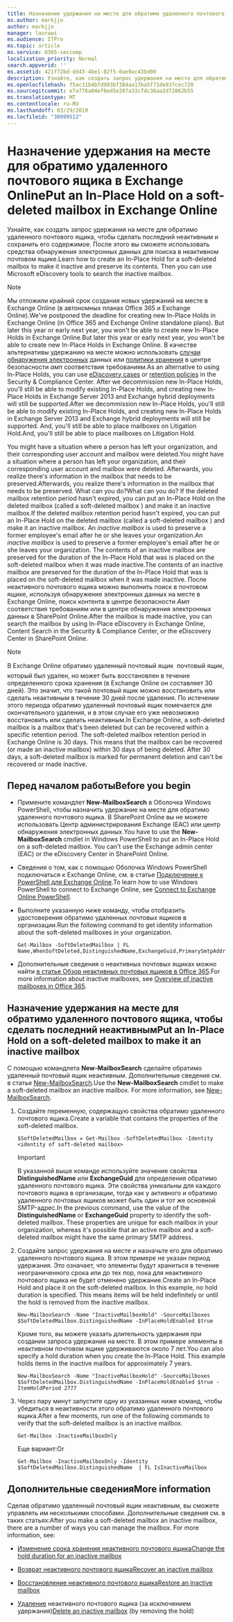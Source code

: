 ```yaml
---
title: Назначение удержания на месте для обратимо удаленного почтового ящика в Exchange Online
ms.author: markjjo
author: markjjo
manager: laurawi
ms.audience: ITPro
ms.topic: article
ms.service: O365-seccomp
localization_priority: Normal
search.appverid: ''
ms.assetid: 421f72bd-dd43-4be1-82f5-0ae9ac43bd00
description: Узнайте, как создать запрос удержания на месте для обратимо удаленного почтового ящика, чтобы сделать последний неактивным и сохранить его содержимое. После этого вы сможете использовать средства обнаружения электронных данных для поиска в неактивном почтовом ящике.
ms.openlocfilehash: f5ac31b4bfd993bf384aa17ba5f71de937cec720
ms.sourcegitcommit: e7a776a04ef6ed5e287a33cfdc36aa2d72862b55
ms.translationtype: MT
ms.contentlocale: ru-RU
ms.lasthandoff: 03/29/2019
ms.locfileid: "30999512"
---
```

# <a name="put-an-in-place-hold-on-a-soft-deleted-mailbox-in-exchange-online"></a><span data-ttu-id="e841c-104">Назначение удержания на месте для обратимо удаленного почтового ящика в Exchange Online</span><span class="sxs-lookup"><span data-stu-id="e841c-104">Put an In-Place Hold on a soft-deleted mailbox in Exchange Online</span></span>

<span data-ttu-id="e841c-p102">Узнайте, как создать запрос удержания на месте для обратимо удаленного почтового ящика, чтобы сделать последний неактивным и сохранить его содержимое. После этого вы сможете использовать средства обнаружения электронных данных для поиска в неактивном почтовом ящике.</span><span class="sxs-lookup"><span data-stu-id="e841c-p102">Learn how to create an In-Place Hold for a soft-deleted mailbox to make it inactive and preserve its contents. Then you can use Microsoft eDiscovery tools to search the inactive mailbox.</span></span>
  
> [!NOTE]
> <span data-ttu-id="e841c-107">Мы отложили крайний срок создания новых удержаний на месте в Exchange Online (в автономных планах Office 365 и Exchange Online).</span><span class="sxs-lookup"><span data-stu-id="e841c-107">We've postponed the deadline for creating new In-Place Holds in Exchange Online (in Office 365 and Exchange Online standalone plans).</span></span> <span data-ttu-id="e841c-108">But later this year or early next year, you won't be able to create new In-Place Holds in Exchange Online.</span><span class="sxs-lookup"><span data-stu-id="e841c-108">But later this year or early next year, you won't be able to create new In-Place Holds in Exchange Online.</span></span> <span data-ttu-id="e841c-109">В качестве альтернативы удержанию на месте можно использовать [случаи обнаружения электронных](https://go.microsoft.com/fwlink/?linkid=780738) данных или [политики хранения](https://go.microsoft.com/fwlink/?linkid=827811) в центре безопасности _амп_ соответствия требованиям.</span><span class="sxs-lookup"><span data-stu-id="e841c-109">As an alternative to using In-Place Holds, you can use [eDiscovery cases](https://go.microsoft.com/fwlink/?linkid=780738) or [retention policies](https://go.microsoft.com/fwlink/?linkid=827811) in the Security & Compliance Center.</span></span> <span data-ttu-id="e841c-110">After we decommission new In-Place Holds, you'll still be able to modify existing In-Place Holds, and creating new In-Place Holds in Exchange Server 2013 and Exchange hybrid deployments will still be supported.</span><span class="sxs-lookup"><span data-stu-id="e841c-110">After we decommission new In-Place Holds, you'll still be able to modify existing In-Place Holds, and creating new In-Place Holds in Exchange Server 2013 and Exchange hybrid deployments will still be supported.</span></span> <span data-ttu-id="e841c-111">And, you'll still be able to place mailboxes on Litigation Hold.</span><span class="sxs-lookup"><span data-stu-id="e841c-111">And, you'll still be able to place mailboxes on Litigation Hold.</span></span> 
  
<span data-ttu-id="e841c-112">You might have a situation where a person has left your organization, and their corresponding user account and mailbox were deleted.</span><span class="sxs-lookup"><span data-stu-id="e841c-112">You might have a situation where a person has left your organization, and their corresponding user account and mailbox were deleted.</span></span> <span data-ttu-id="e841c-113">Afterwards, you realize there's information in the mailbox that needs to be preserved.</span><span class="sxs-lookup"><span data-stu-id="e841c-113">Afterwards, you realize there's information in the mailbox that needs to be preserved.</span></span> <span data-ttu-id="e841c-114">What can you do?</span><span class="sxs-lookup"><span data-stu-id="e841c-114">What can you do?</span></span> <span data-ttu-id="e841c-115">If the deleted mailbox retention period hasn't expired, you can put an In-Place Hold on the deleted mailbox (called a  soft-deleted mailbox ) and make it an inactive mailbox.</span><span class="sxs-lookup"><span data-stu-id="e841c-115">If the deleted mailbox retention period hasn't expired, you can put an In-Place Hold on the deleted mailbox (called a  soft-deleted mailbox ) and make it an inactive mailbox.</span></span> <span data-ttu-id="e841c-116">An  *inactive mailbox*  is used to preserve a former employee's email after he or she leaves your organization.</span><span class="sxs-lookup"><span data-stu-id="e841c-116">An  *inactive mailbox*  is used to preserve a former employee's email after he or she leaves your organization.</span></span> <span data-ttu-id="e841c-117">The contents of an inactive mailbox are preserved for the duration of the In-Place Hold that was is placed on the soft-deleted mailbox when it was made inactive.</span><span class="sxs-lookup"><span data-stu-id="e841c-117">The contents of an inactive mailbox are preserved for the duration of the In-Place Hold that was is placed on the soft-deleted mailbox when it was made inactive.</span></span> <span data-ttu-id="e841c-118">После неактивного почтового ящика можно выполнить поиск в почтовом ящике, используя обнаружение электронных данных на месте в Exchange Online, поиск контента в центре безопасности _Амп_ соответствия требованиям или в центре обнаружения электронных данных в SharePoint Online.</span><span class="sxs-lookup"><span data-stu-id="e841c-118">After the mailbox is made inactive, you can search the mailbox by using In-Place eDiscovery in Exchange Online, Content Search in the Security & Compliance Center, or the eDiscovery Center in SharePoint Online.</span></span> 
  
> [!NOTE]
> <span data-ttu-id="e841c-p105">В Exchange Online обратимо удаленный почтовый ящик  почтовый ящик, который был удален, но может быть восстановлен в течение определенного срока хранения (в Exchange Online он составляет 30 дней). Это значит, что такой почтовый ящик можно восстановить или сделать неактивным в течение 30 дней после удаления. По истечении этого периода обратимо удаленный почтовый ящик помечается для окончательного удаления, и в этом случае его уже невозможно восстановить или сделать неактивным.</span><span class="sxs-lookup"><span data-stu-id="e841c-p105">In Exchange Online, a soft-deleted mailbox is a mailbox that's been deleted but can be recovered within a specific retention period. The soft-deleted mailbox retention period in Exchange Online is 30 days. This means that the mailbox can be recovered (or made an inactive mailbox) within 30 days of being deleted. After 30 days, a soft-deleted mailbox is marked for permanent deletion and can't be recovered or made inactive.</span></span> 
  
## <a name="before-you-begin"></a><span data-ttu-id="e841c-123">Перед началом работы</span><span class="sxs-lookup"><span data-stu-id="e841c-123">Before you begin</span></span>

- <span data-ttu-id="e841c-p106">Примените командлет **New-MailboxSearch** в Оболочка Windows PowerShell, чтобы назначить удержание на месте для обратимо удаленного почтового ящика. В SharePoint Online вы не можете использовать Центр администрирования Exchange (EAC) или центр обнаружения электронных данных.</span><span class="sxs-lookup"><span data-stu-id="e841c-p106">You have to use the **New-MailboxSearch** cmdlet in Windows PowerShell to put an In-Place Hold on a soft-deleted mailbox. You can't use the Exchange admin center (EAC) or the eDiscovery Center in SharePoint Online.</span></span> 
    
- <span data-ttu-id="e841c-126">Сведения о том, как с помощью Оболочка Windows PowerShell подключаться к Exchange Online, см. в статье [Подключение к PowerShell для Exchange Online](https://go.microsoft.com/fwlink/p/?linkid=396554).</span><span class="sxs-lookup"><span data-stu-id="e841c-126">To learn how to use Windows PowerShell to connect to Exchange Online, see [Connect to Exchange Online PowerShell](https://go.microsoft.com/fwlink/p/?linkid=396554).</span></span>
    
- <span data-ttu-id="e841c-127">Выполните указанную ниже команду, чтобы отобразить удостоверения обратимо удаленных почтовых ящиков в организации.</span><span class="sxs-lookup"><span data-stu-id="e841c-127">Run the following command to get identity information about the soft-deleted mailboxes in your organization.</span></span> 
    
  ```
  Get-Mailbox -SoftDeletedMailbox | FL Name,WhenSoftDeleted,DistinguishedName,ExchangeGuid,PrimarySmtpAddress
  ```

- <span data-ttu-id="e841c-128">Дополнительные сведения о неактивных почтовых ящиках можно найти [в статье Обзор неактивных почтовых ящиков в Office 365](inactive-mailboxes-in-office-365.md).</span><span class="sxs-lookup"><span data-stu-id="e841c-128">For more information about inactive mailboxes, see [Overview of inactive mailboxes in Office 365](inactive-mailboxes-in-office-365.md).</span></span>
    
## <a name="put-an-in-place-hold-on-a-soft-deleted-mailbox-to-make-it-an-inactive-mailbox"></a><span data-ttu-id="e841c-129">Назначение удержания на месте для обратимо удаленного почтового ящика, чтобы сделать последний неактивным</span><span class="sxs-lookup"><span data-stu-id="e841c-129">Put an In-Place Hold on a soft-deleted mailbox to make it an inactive mailbox</span></span>

<span data-ttu-id="e841c-p107">С помощью командлета **New-MailboxSearch** сделайте обратимо удаленный почтовый ящик неактивным. Дополнительные сведения см. в статье [New-MailboxSearch](http://technet.microsoft.com/library/74303b47-bb49-407c-a43b-590356eae35c.aspx).</span><span class="sxs-lookup"><span data-stu-id="e841c-p107">Use the **New-MailboxSearch** cmdlet to make a soft-deleted mailbox an inactive mailbox. For more information, see [New-MailboxSearch](http://technet.microsoft.com/library/74303b47-bb49-407c-a43b-590356eae35c.aspx).</span></span>
  
1. <span data-ttu-id="e841c-132">Создайте переменную, содержащую свойства обратимо удаленного почтового ящика.</span><span class="sxs-lookup"><span data-stu-id="e841c-132">Create a variable that contains the properties of the soft-deleted mailbox.</span></span> 
    
   ```
   $SoftDeletedMailbox = Get-Mailbox -SoftDeletedMailbox -Identity <identity of soft-deleted mailbox>
   ```

    > [!IMPORTANT]
    > <span data-ttu-id="e841c-p108">В указанной выше команде используйте значение свойства **DistinguishedName** или **ExchangeGuid** для определения обратимо удаленного почтового ящика. Эти свойства уникальны для каждого почтового ящика в организации, тогда как у активного и обратимо удаленного почтовых ящиков может быть один и тот же основной SMTP-адрес.</span><span class="sxs-lookup"><span data-stu-id="e841c-p108">In the previous command, use the value of the **DistinguishedName** or **ExchangeGuid** property to identify the soft-deleted mailbox. These properties are unique for each mailbox in your organization, whereas it's possible that an active mailbox and a soft-deleted mailbox might have the same primary SMTP address.</span></span> 
  
2. <span data-ttu-id="e841c-p109">Создайте запрос удержания на месте и назначьте его для обратимо удаленного почтового ящика. В этом примере не указан период удержания. Это означает, что элементы будут храниться в течение неограниченного срока или до тех пор, пока для неактивного почтового ящика не будет отменено удержание.</span><span class="sxs-lookup"><span data-stu-id="e841c-p109">Create an In-Place Hold and place it on the soft-deleted mailbox. In this example, no hold duration is specified. This means items will be held indefinitely or until the hold is removed from the inactive mailbox.</span></span>
    
   ```
   New-MailboxSearch -Name "InactiveMailboxHold" -SourceMailboxes $SoftDeletedMailbox.DistinguishedName -InPlaceHoldEnabled $true
    ```
   <span data-ttu-id="e841c-p110">Кроме того, вы можете указать длительность удержания при создании запроса удержания на месте. В этом примере элементы в неактивном почтовом ящике удерживаются около 7 лет.</span><span class="sxs-lookup"><span data-stu-id="e841c-p110">You can also specify a hold duration when you create the In-Place Hold. This example holds items in the inactive mailbox for approximately 7 years.</span></span>
    
   ```
   New-MailboxSearch -Name "InactiveMailboxHold" -SourceMailboxes $SoftDeletedMailbox.DistinguishedName -InPlaceHoldEnabled $true -ItemHoldPeriod 2777
   ```

3. <span data-ttu-id="e841c-140">Через пару минут запустите одну из указанных ниже команд, чтобы убедиться в неактивности этого обратимо удаленного почтового ящика.</span><span class="sxs-lookup"><span data-stu-id="e841c-140">After a few moments, run one of the following commands to verify that the soft-deleted mailbox is an inactive mailbox.</span></span>
    
   ```
   Get-Mailbox -InactiveMailboxOnly
   ```

    <span data-ttu-id="e841c-141">Еще вариант:</span><span class="sxs-lookup"><span data-stu-id="e841c-141">Or</span></span>
    
   ```
   Get-Mailbox -InactiveMailboxOnly -Identity $SoftDeletedMailbox.DistinguishedName  | FL IsInactiveMailbox
   ```

## <a name="more-information"></a><span data-ttu-id="e841c-142">Дополнительные сведения</span><span class="sxs-lookup"><span data-stu-id="e841c-142">More information</span></span>

<span data-ttu-id="e841c-p111">Сделав обратимо удаленный почтовый ящик неактивным, вы сможете управлять им несколькими способами. Дополнительные сведения см. в таких статьях:</span><span class="sxs-lookup"><span data-stu-id="e841c-p111">After you make a soft-deleted mailbox an inactive mailbox, there are a number of ways you can manage the mailbox. For more information, see:</span></span>
  
- [<span data-ttu-id="e841c-145">Изменение срока хранения неактивного почтового ящика</span><span class="sxs-lookup"><span data-stu-id="e841c-145">Change the hold duration for an inactive mailbox</span></span>](change-the-hold-duration-for-an-inactive-mailbox.md)
    
- [<span data-ttu-id="e841c-146">Возврат неактивного почтового ящика</span><span class="sxs-lookup"><span data-stu-id="e841c-146">Recover an inactive mailbox</span></span>](recover-an-inactive-mailbox.md)
    
- [<span data-ttu-id="e841c-147">Восстановление неактивного почтового ящика</span><span class="sxs-lookup"><span data-stu-id="e841c-147">Restore an inactive mailbox</span></span>](restore-an-inactive-mailbox.md)
    
- <span data-ttu-id="e841c-148">[Удаление](delete-an-inactive-mailbox.md) неактивного почтового ящика (за исключением удержания)</span><span class="sxs-lookup"><span data-stu-id="e841c-148">[Delete an inactive mailbox](delete-an-inactive-mailbox.md) (by removing the hold)</span></span>
